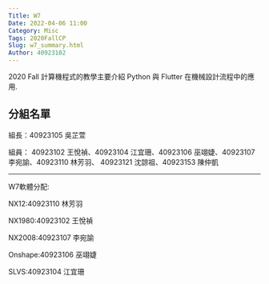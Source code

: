 ```yaml
---
Title: W7
Date: 2022-04-06 11:00
Category: Misc
Tags: 2020FallCP
Slug: w7_summary.html
Author: 40923102
---
```


2020 Fall 計算機程式的教學主要介紹 Python 與 Flutter 在機械設計流程中的應用.

<!-- PELICAN_END_SUMMARY -->

分組名單
----

組長：40923105 吳芷萱

組員：
40923102 王悅禎、40923104 江宜珊、40923106 巫翊婕、40923107 李宛諭、40923110 林芳羽、
40923121 沈諒祖、40923153 陳仲凱

----

W7軟體分配:

NX12:40923110 林芳羽

NX1980:40923102 王悅禎

NX2008:40923107 李宛諭

Onshape:40923106 巫翊婕

SLVS:40923104 江宜珊


